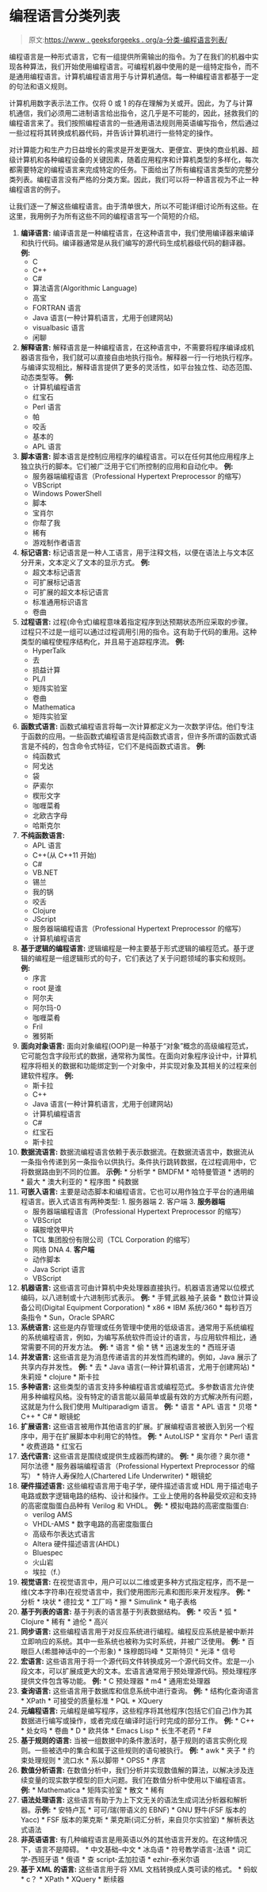 # 编程语言分类列表

> 原文:[https://www . geeksforgeeks . org/a-分类-编程语言列表/](https://www.geeksforgeeks.org/a-categorical-list-of-programming-languages/)

编程语言是一种形式语言，它有一组提供所需输出的指令。为了在我们的机器中实现各种算法，我们开始使用编程语言。可编程机器中使用的是一组特定指令，而不是通用编程语言。计算机编程语言用于与计算机通信。每一种编程语言都基于一定的句法和语义规则。

计算机用数字表示法工作。仅将 0 或 1 的存在理解为关或开。因此，为了与计算机通信，我们必须用二进制语言给出指令，这几乎是不可能的，因此，拯救我们的编程语言来了。我们按照编程语言的一些通用语法规则用英语编写指令，然后通过一些过程将其转换成机器代码，并告诉计算机进行一些特定的操作。

对计算能力和生产力日益增长的需求是开发更强大、更便宜、更快的商业机器、超级计算机和各种编程设备的关键因素，随着应用程序和计算机类型的多样化，每次都需要特定的编程语言来完成特定的任务。下面给出了所有编程语言类型的完整分类列表。编程语言没有严格的分类方案。因此，我们可以将一种语言视为不止一种编程语言的例子。

让我们逐一了解这些编程语言。由于清单很大，所以不可能详细讨论所有这些。在这里，我用例子为所有这些不同的编程语言写一个简短的介绍。

1.  **编译语言:**
    编译语言是一种编程语言，在这种语言中，我们使用编译器来编译和执行代码。编译器通常是从我们编写的源代码生成机器级代码的翻译器。
    **例:**
    *   C
    *   C++
    *   C#
    *   算法语言(Algorithmic Language)
    *   高宝
    *   FORTRAN 语言
    *   Java 语言(一种计算机语言，尤用于创建网站)
    *   visualbasic 语言
    *   闲聊
2.  **解释语言:**
    解释语言是一种编程语言，在这种语言中，不需要将程序编译成机器语言指令，我们就可以直接自由地执行指令。解释器一行一行地执行程序。与编译实现相比，解释语言提供了更多的灵活性，如平台独立性、动态范围、动态类型等。
    **例:**
    *   计算机编程语言
    *   红宝石
    *   Perl 语言
    *   帕
    *   咬舌
    *   基本的
    *   APL 语言
3.  **脚本语言:**
    脚本语言是控制应用程序的编程语言。可以在任何其他应用程序上独立执行的脚本。它们被广泛用于它们所控制的应用和自动化中。
    **例:**
    *   服务器端编程语言（Professional Hypertext Preprocessor 的缩写）
    *   VBScript
    *   Windows PowerShell
    *   脚本
    *   宝肖尔
    *   你帮了我
    *   稀有
    *   游戏制作者语言
4.  **标记语言:**
    标记语言是一种人工语言，用于注释文档，以便在语法上与文本区分开来，文本定义了文本的显示方式。
    **例:**
    *   超文本标记语言
    *   可扩展标记语言
    *   可扩展的超文本标记语言
    *   标准通用标识语言
    *   卷曲
5.  **过程语言:**
    过程(命令式)编程意味着指定程序到达预期状态所应采取的步骤。过程只不过是一组可以通过过程调用引用的指令。这有助于代码的重用。这种类型的编程使程序结构化，并且易于追踪程序流。
    **例:**
    *   HyperTalk
    *   去
    *   损益计算
    *   PL/I
    *   矩阵实验室
    *   卷曲
    *   Mathematica
    *   矩阵实验室
6.  **函数式语言:**
    函数式编程语言将每一次计算都定义为一次数学评估。他们专注于函数的应用。一些函数式编程语言是纯函数式语言，但许多所谓的函数式语言是不纯的，包含命令式特征，它们不是纯函数式语言。
    **例:**
    *   纯函数式
    *   阿戈达
    *   袋
    *   萨索尔
    *   楔形文字
    *   咖喱菜肴
    *   北欧古字母
    *   哈斯克尔
7.  **不纯函数语言:**
    *   APL 语言
    *   C++(从 C++11 开始)
    *   C#
    *   VB.NET
    *   锡兰
    *   我的锅
    *   咬舌
    *   Clojure
    *   JScript
    *   服务器端编程语言（Professional Hypertext Preprocessor 的缩写）
    *   计算机编程语言
8.  **基于逻辑的编程语言:**
    逻辑编程是一种主要基于形式逻辑的编程范式。基于逻辑的编程是一组逻辑形式的句子，它们表达了关于问题领域的事实和规则。
    **例:**
    *   序言
    *   root 是谁
    *   阿尔夫
    *   阿尔玛-0
    *   咖喱菜肴
    *   Fril
    *   雅努斯
9.  **面向对象语言:**
    面向对象编程(OOP)是一种基于“对象”概念的高级编程范式，它可能包含字段形式的数据，通常称为属性。在面向对象程序设计中，计算机程序将相关的数据和功能绑定到一个对象中，并实现对象及其相关的过程来创建软件程序。
    **例:**
    *   斯卡拉
    *   C++
    *   Java 语言(一种计算机语言，尤用于创建网站)
    *   计算机编程语言
    *   C#
    *   红宝石
    *   斯卡拉
10.  **数据流语言:**
    数据流编程语言依赖于表示数据流。在数据流语言中，数据流从一条指令传递到另一条指令以供执行。条件执行跳转数据，在过程调用中，它将数据路由到不同的位置。
    **示例:**
    *   分析学
    *   BMDFM
    *   哈特曼管道
    *   透明的
    *   最大
    *   澳大利亚的
    *   程序图
    *   纯数据
11.  **可嵌入语言:**
    主要是动态脚本和编程语言。它也可以用作独立于平台的通用编程语言。嵌入式语言有两种类型:
    1.  服务器端
    2.  客户端
    3.  **服务器端**
        *   服务器端编程语言（Professional Hypertext Preprocessor 的缩写）
        *   VBScript
        *   磺胺增效甲片
        *   TCL 集团股份有限公司（TCL Corporation 的缩写）
        *   网络 DNA
    4.  **客户端**
        *   动作脚本
        *   Java Script 语言
        *   VBScript
12.  **机器语言:**
    这些语言可由计算机中央处理器直接执行。机器语言通常以位模式编码，以八进制或十六进制形式表示。
    **例:**
    *   手臂ˌ武器ˌ袖子ˌ装备
    *   数位计算设备公司(Digital Equipment Corporation)
    *   x86
    *   IBM 系统/360
    *   每秒百万条指令
    *   Sun，Oracle SPARC
13.  **系统语言:**
    这些是内存管理或任务管理中使用的低级语言。通常用于系统编程的系统编程语言，例如，为编写系统软件而设计的语言，与应用软件相比，通常需要不同的开发方法。
    **例:**
    *   语言
    *   偷
    *   锈
    *   迅速发生的
    *   西班牙语
14.  **并发语言:**
    这些语言是为消息传递语言的并发性而构建的。例如，Java 展示了共享内存并发性。
    **例:**
    *   去
    *   Java 语言(一种计算机语言，尤用于创建网站)
    *   朱莉娅
    *   clojure
    *   斯卡拉
15.  **多种语言:**
    这些类型的语言支持多种编程语言或编程范式。多参数语言允许使用多种编程风格。没有特定的语言能以最简单或最有效的方式解决所有问题，这就是为什么我们使用 Multiparadigm 语言。
    **例:**
    *   语言
    *   APL 语言
    *   贝塔
    *   C++
    *   C#
    *   眼镜蛇
16.  **扩展语言:**
    这些语言被用作其他语言的扩展。扩展编程语言被嵌入到另一个程序中，用于在扩展脚本中利用它的特性。
    **例:**
    *   AutoLISP
    *   宝肖尔
    *   Perl 语言
    *   收费道路
    *   红宝石
17.  **迭代语言:**
    这些语言是围绕或提供生成器而构建的。
    **例:**
    *   奥尔德？奥尔德
    *   阿尔法德
    *   服务器端编程语言（Professional Hypertext Preprocessor 的缩写）
    *   特许人寿保险人(Chartered Life Underwriter)
    *   眼镜蛇
18.  **硬件描述语言:**
    这些编程语言用于电子学，硬件描述语言或 HDL 用于描述电子电路或数字逻辑电路的结构、设计和操作。工业上使用的各种最受欢迎和支持的高密度脂蛋白品种有 Verilog 和 VHDL。
    **例:**
    *   模拟电路的高密度脂蛋白:
        *   verilog AMS
        *   VHDL-AMS
    *   数字电路的高密度脂蛋白
        *   高级布尔表达式语言
        *   Altera 硬件描述语言(AHDL)
        *   Bluespec
        *   火山岩
        *   埃拉（f.）
19.  **视觉语言:**
    在视觉语言中，用户可以以二维或更多种方式指定程序，而不是一维(文本字符串)在视觉语言中，我们使用图形元素和图形来开发程序。
    **例:**
    *   分析
    *   块状
    *   德拉戈
    *   工厂吗
    *   擦
    *   Simulink
    *   电子表格
20.  **基于列表的语言:**
    基于列表的语言基于列表数据结构。
    **例:**
    *   咬舌
    *   弧
    *   Clojure
    *   稀有
    *   迪伦
    *   高兴
21.  **同步语言:**
    这些编程语言用于对反应系统进行编程。编程反应系统是被中断并立即响应的系统。其中一些系统也被称为实时系统，并被广泛使用。
    **例:**
    *   百眼巨人(希腊神话中的一个形象)
    *   珠穆朗玛峰
    *   艾斯特贝
    *   光泽
    *   信号
22.  **宏语言:**
    这些语言用于将一个源代码文件转换成另一个源代码文件。宏是一小段文本，可以扩展成更大的文本。宏语言通常用于预处理源代码。预处理程序提供文件包含等功能。
    **例:**
    *   C 预处理器
    *   m4
    *   通用宏处理器
23.  **查询语言:**
    这些语言用于数据库和信息系统中进行查询。
    **例:**
    *   结构化查询语言
    *   XPath
    *   可接受的质量标准
    *   PQL
    *   XQuery
24.  **元编程语言:**
    元编程是编写程序，这些程序将其他程序(包括它们自己)作为其数据进行编写或操作，或者完成在编译时运行时完成的部分工作。
    **例:**
    *   C++
    *   处女吗
    *   卷曲
    *   D
    *   欧共体
    *   Emacs Lisp
    *   长生不老药
    *   F#
25.  **基于规则的语言:**
    当被一组数据中的条件激活时，基于规则的语言实例化规则。一些被选中的集合和属于这些规则的语句被执行。
    **例:**
    *   awk
    *   夹子
    *   约束处理规则
    *   流口水
    *   系以脚带
    *   OPS5
    *   序言
26.  **数值分析语言:**
    在数值分析中，我们分析并实现数值解的算法，以解决涉及连续变量的现实数学模型的巨大问题。我们在数值分析中使用以下编程语言。
    **例:**
    *   Mathematica
    *   矩阵实验室
    *   散文
    *   稀有
27.  **语法处理语言:**
    这些语言有助于为上下文无关的语法生成词法分析器和解析器。**示例:**
    *   安特卢瓦
    *   可可/瑞(带语义的 EBNF)
    *   GNU 野牛(FSF 版本的 Yacc)
    *   FSF 版本的莱克斯
    *   莱克斯(词汇分析，来自贝尔实验室)
    *   解析表达式语法
28.  **非英语语言:**
    有几种编程语言是用英语以外的其他语言开发的。在这种情况下，语言不是障碍。
    *   中文基础–中文
    *   冰岛语
    *   符号教学语言-法语
    *   词汇学-西班牙语
    *   俄语
    *   查 script-孟加拉语
    *   ezhir-泰米尔语
29.  **基于 XML 的语言:**
    这些语言用于将 XML 文档转换成人类可读的格式。
    *   蚂蚁
    *   c？
    *   XPath
    *   XQuery
    *   断续器